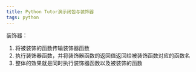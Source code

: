 ```yaml
---
title: Python Tutor演示闭包与装饰器
tags: python
---
```

装饰器：
1. 将被装饰的函数传输装饰器函数
2. 执行装饰器函数，并将装饰器函数的返回值返回给被装饰函数对应的函数名
3. 整体的效果就是同时执行装饰器函数以及被装饰的函数

